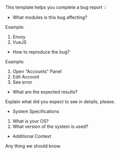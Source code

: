  This template helps you complete a bug report :bulb: 

 - What modules is this bug affecting? 

 Example:

 1. Envoy
 1. VueJS

 - How to reproduce the bug?

 Example:

 1. Open "Accounts" Panel
 1. Edit Account
 1. See error

- What are the expected results?

Explain what did you expect to see in details, please. 

- System Specifications

1. What is your OS?
1. What version of the system is used? 

- Additional Context

Any thing we should know. 
